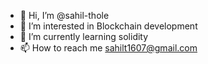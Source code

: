 - 👋 Hi, I’m @sahil-thole
- 👀 I’m interested in Blockchain development
- 🌱 I’m currently learning solidity
- 📫 How to reach me sahilt1607@gmail.com

<!---
sahil-thole/sahil-thole is a ✨ special ✨ repository because its `README.md` (this file) appears on your GitHub profile.
You can click the Preview link to take a look at your changes.
--->
